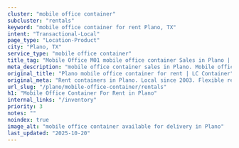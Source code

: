 ```yaml
---
cluster: "mobile office container"
subcluster: "rentals"
keyword: "mobile office container for rent Plano, TX"
intent: "Transactional-Local"
page_type: "Location-Product"
city: "Plano, TX"
service_type: "mobile office container"
title_tag: "Mobile Office M01 mobile office container Sales in Plano | LC Container"
meta_description: "mobile office container sales in Plano. Mobile office containers for workspace solutions. Fast delivery, competitive pricing. Serving mobile office container area. Quote ID: 69C. Call (214) 524-4168 for your free quote today."
original_title: "Plano mobile office container for rent | LC Container"
original_meta: "Rent containers in Plano. Local since 2003. Flexible rental terms. Same-week delivery available. Get your free quote — call (214) 524-4168 today."
url_slug: "/plano/mobile-office-container/rentals"
h1: "Mobile Office Container For Rent in Plano"
internal_links: "/inventory"
priority: 3
notes: ""
noindex: true
image_alt: "mobile office container available for delivery in Plano"
last_updated: "2025-10-20"
---
```


<!-- TODO: Add unique city/inventory copy, images, and internal links here. -->
